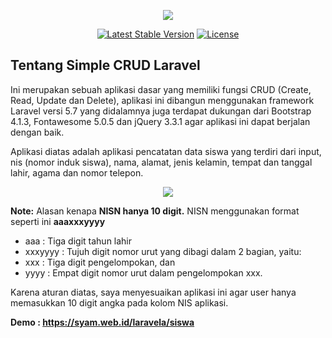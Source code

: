 <p align="center"><img src="https://laravel.com/assets/img/components/logo-laravel.svg"></p>

<p align="center">
<a href="https://packagist.org/packages/laravel/framework"><img src="https://poser.pugx.org/laravel/framework/v/stable.svg" alt="Latest Stable Version"></a>
<a href="https://packagist.org/packages/laravel/framework"><img src="https://poser.pugx.org/laravel/framework/license.svg" alt="License"></a>
</p>

## Tentang Simple CRUD Laravel

Ini merupakan sebuah aplikasi dasar yang memiliki fungsi CRUD (Create, Read, Update dan Delete), aplikasi ini dibangun menggunakan framework Laravel versi 5.7 yang didalamnya juga terdapat dukungan dari Bootstrap 4.1.3, Fontawesome 5.0.5 dan jQuery 3.3.1 agar aplikasi ini dapat berjalan dengan baik.

Aplikasi diatas adalah aplikasi pencatatan data siswa yang terdiri dari input, nis (nomor induk siswa), nama, alamat, jenis kelamin, tempat dan tanggal lahir, agama dan nomor telepon.

<p align="center"><img src="https://i1026.photobucket.com/albums/y329/muchammad_syam/Screenshot%20from%202018-11-22%2011-21-51_zps4pa2nqvb.png"></p>

**Note:**
Alasan kenapa **NISN hanya 10 digit.**
NISN menggunakan format seperti ini **aaaxxxyyyy**

- aaa : Tiga digit tahun lahir
- xxxyyyy : Tujuh digit nomor urut yang dibagi dalam 2 bagian, yaitu:
- xxx : Tiga digit pengelompokan, dan
- yyyy : Empat digit nomor urut dalam pengelompokan xxx.

Karena aturan diatas, saya menyesuaikan aplikasi ini agar user hanya memasukkan 10 digit angka pada kolom NIS aplikasi.

<b>Demo : https://syam.web.id/laravela/siswa</b>

